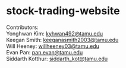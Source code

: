 # stock-trading-website

Contributors:\
Yonghwan Kim: kyhwan492@tamu.edu\
Keegan Smith: keeganasmith2003@tamu.edu\
Will Heeney: willheeney03@tamu.edu\
Evan Pan: pan.evan@tamu.edu\
Siddarth Kotthur: siddarth_kot@tamu.edu
